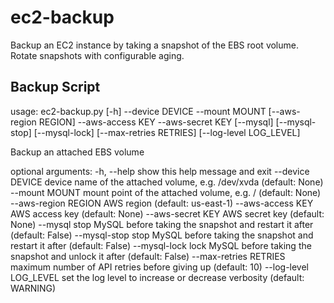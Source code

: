 # ec2-backup
Backup an EC2 instance by taking a snapshot of the EBS root volume.  Rotate snapshots with configurable aging.

## Backup Script
usage: ec2-backup.py [-h] --device DEVICE --mount MOUNT [--aws-region REGION]
                     --aws-access KEY --aws-secret KEY [--mysql]
                     [--mysql-stop] [--mysql-lock] [--max-retries RETRIES]
                     [--log-level LOG_LEVEL]

Backup an attached EBS volume

optional arguments:
  -h, --help            show this help message and exit
  --device DEVICE       device name of the attached volume, e.g. /dev/xvda
                        (default: None)
  --mount MOUNT         mount point of the attached volume, e.g. / (default:
                        None)
  --aws-region REGION   AWS region (default: us-east-1)
  --aws-access KEY      AWS access key (default: None)
  --aws-secret KEY      AWS secret key (default: None)
  --mysql               stop MySQL before taking the snapshot and restart it
                        after (default: False)
  --mysql-stop          stop MySQL before taking the snapshot and restart it
                        after (default: False)
  --mysql-lock          lock MySQL before taking the snapshot and unlock it
                        after (default: False)
  --max-retries RETRIES
                        maximum number of API retries before giving up
                        (default: 10)
  --log-level LOG_LEVEL
                        set the log level to increase or decrease verbosity
                        (default: WARNING)
